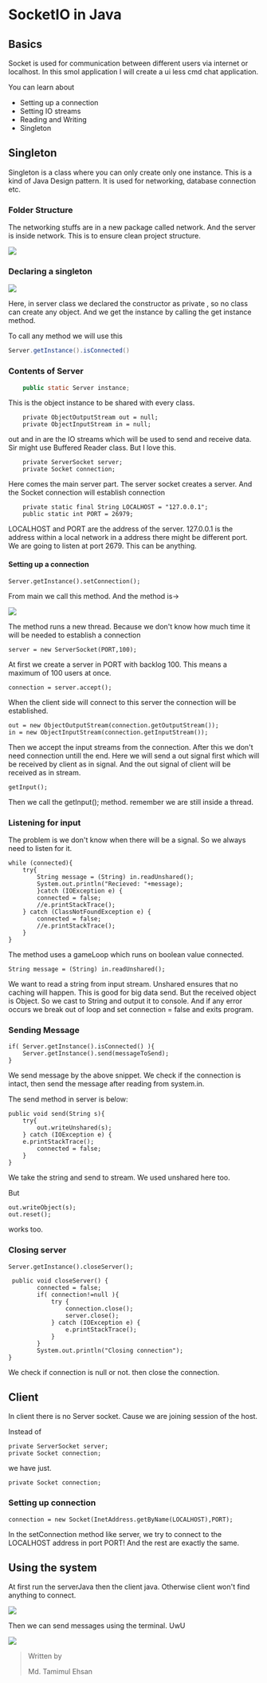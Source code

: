 # SocketIO in Java

## Basics

Socket is used for communication between different users via internet or localhost. In this smol application I will create a ui less cmd chat application. 

You can learn about 

- Setting up a connection
- Setting IO streams
- Reading and Writing
- Singleton

## Singleton

Singleton is a class where you can only create only one instance. This is a kind of Java Design pattern. It is used for networking, database connection etc.

### Folder Structure

The networking stuffs are in a new package called network. And the server is inside network. This is to ensure clean project structure.

![](G:\JavaFX\JavaFX-Basics\P2P\Assets\folder.PNG)



### Declaring a singleton

![](G:\JavaFX\JavaFX-Basics\P2P\Assets\singletonDeclaration.PNG)

Here, in server class we declared the constructor as private , so no class can create any object. And we get the instance by calling the get instance method.

To call any method we will use this

```java
Server.getInstance().isConnected()
```



### Contents of Server

```java
	public static Server instance;
```

This is the object instance to be shared with every class.

```
	private ObjectOutputStream out = null;
    private ObjectInputStream in = null;
```

out and in are the IO streams which will be used to send and receive data. Sir might use Buffered Reader class. But I love this.

```
	private ServerSocket server;
    private Socket connection;
```

Here comes the main server part. The server socket creates a server. And the Socket connection will establish connection

```
	private static final String LOCALHOST = "127.0.0.1";
    public static int PORT = 26979;
```

LOCALHOST and PORT are the address of the server. 127.0.0.1 is the address within a local network in a address there might be different port. We are going to listen at port 2679. This can be anything.



#### Setting up a connection

```
Server.getInstance().setConnection();
```

From main we call this method. And the method is->

![](G:\JavaFX\JavaFX-Basics\P2P\Assets\serverSet.PNG)

The method runs a new thread. Because we don't know how much time it will be needed to establish a connection

```
server = new ServerSocket(PORT,100);
```

At first we create a server in PORT with backlog 100. This means a maximum of 100 users at once.

```
connection = server.accept();
```

When the client side will connect to this server the connection will be established.

```
out = new ObjectOutputStream(connection.getOutputStream());
in = new ObjectInputStream(connection.getInputStream());     
```

Then we accept the input streams from the connection. After this we don't need connection untill the end. Here we will send a out signal first which will be received by client as in signal. And the out signal of client will be received as in stream.

```
getInput();
```

Then we call the getInput(); method. remember we are still inside a thread.



### Listening for input

The problem is we don't know when there will be a signal. So we always need to listen for it.

```
while (connected){
    try{
        String message = (String) in.readUnshared();
        System.out.println("Recieved: "+message);
        }catch (IOException e) {
        connected = false;
        //e.printStackTrace();
    } catch (ClassNotFoundException e) {
    	connected = false;
    	//e.printStackTrace();
    }
}
```

The method uses a gameLoop which runs on boolean value connected.  

```
String message = (String) in.readUnshared();
```

We want to read a string from input stream. Unshared ensures that no caching will happen. This is good for big data send. But the received object is Object. So we cast to String and output it to console. And if any error occurs we break out of loop and set connection = false and exits program.

### Sending Message

```
if( Server.getInstance().isConnected() ){
	Server.getInstance().send(messageToSend);
}
```

We send message by the above snippet. We check if the connection is intact, then send the message after reading from system.in.

The send method in server is below:

```
public void send(String s){
    try{
    	out.writeUnshared(s);
    } catch (IOException e) {
    e.printStackTrace();
    	connected = false;
    }
}
```

We take the string and send to stream. We used unshared here too. 

But

```
out.writeObject(s);
out.reset();
```

works too.

### Closing server

```
Server.getInstance().closeServer();
```

```
 public void closeServer() {
        connected = false;
        if( connection!=null ){
            try {
                connection.close();
                server.close();
            } catch (IOException e) {
                e.printStackTrace();
            }
        }
        System.out.println("Closing connection");
}
```

We check if connection is null or not. then close the connection.

## Client

In client there is no Server socket. Cause we are joining session of the host. 

Instead of 

```
private ServerSocket server;
private Socket connection;
```

we have just.

```
private Socket connection;
```

### Setting up connection

```
connection = new Socket(InetAddress.getByName(LOCALHOST),PORT);
```

In the setConnection method like server, we try to connect to the LOCALHOST address in port PORT! And the rest are exactly the same.



## Using the system

At first run the serverJava then the client java. Otherwise client won't find anything to connect.

![](G:\JavaFX\JavaFX-Basics\P2P\Assets\Connection.gif)

Then we can send messages using the terminal. UwU

![](G:\JavaFX\JavaFX-Basics\P2P\Assets\Working.gif)





> Written by
>
> Md. Tamimul Ehsan